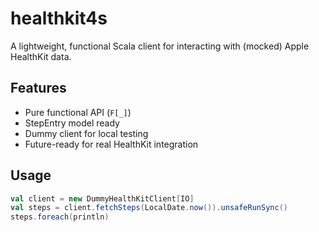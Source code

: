 # healthkit4s

A lightweight, functional Scala client for interacting with (mocked) Apple HealthKit data.

## Features
- Pure functional API (`F[_]`)
- StepEntry model ready
- Dummy client for local testing
- Future-ready for real HealthKit integration

## Usage

```scala
val client = new DummyHealthKitClient[IO]
val steps = client.fetchSteps(LocalDate.now()).unsafeRunSync()
steps.foreach(println)
